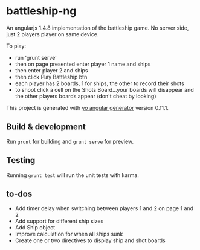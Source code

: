 # battleship-ng

An angularjs 1.4.8 implementation of the battleship game. No server side, just 2 players player on same device.

To play:
* run 'grunt serve' 
* then on page presented enter player 1 name and ships 
* then enter player 2 and ships 
* then click Play Battleship btn
* each player has 2 boards, 1 for ships, the other to record their shots
* to shoot click a cell on the Shots Board...your boards will disappear and the other players boards appear (don't cheat by looking)


This project is generated with [yo angular generator](https://github.com/yeoman/generator-angular)
version 0.11.1.

## Build & development

Run `grunt` for building and `grunt serve` for preview.

## Testing

Running `grunt test` will run the unit tests with karma.

## to-dos
* Add timer delay when switching between players 1 and 2 on page 1 and 2
* Add support for different ship sizes
* Add Ship object
* Improve calculation for when all ships sunk
* Create one or two directives to display ship and shot boards